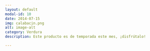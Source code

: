 ```yaml
---
layout: default
modal-id: 10
date: 2014-07-15
img: calabacin.png
alt: image-alt
category: Verdura
description: Este producto es de temporada este mes, ¡disfrútalo!

---
```

